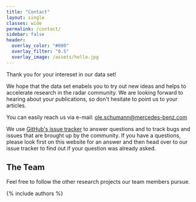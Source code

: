 ```yaml
---
title: "Contact"
layout: single
classes: wide
permalink: /contact/
sidebar: false
header:
  overlay_color: "#000"
  overlay_filter: "0.5"
  overlay_image: /assets/hello.jpg
---
```

Thank you for your intereset in our data set!

We hope that the data set enabels you to try out new ideas and helps to accelerate research in the radar community.
We are looking forward to hearing about your publications, so don't hesitate to point us to your articles.

You can easily reach us via e-mail: [ole.schumann@mercedes-benz.com](mailto:ole.schumann@mercedes-benz.com)

We use [GitHub's issue tracker](https://github.com/radar-scenes/dataset/issues) to answer questions and to track bugs and issues that are brought up by the community.
If you have a questions, please look first on this website for an answer and then head over to our issue tracker to find out if your question was already asked.

## The Team
Feel free to follow the other research projects our team members pursue. 

{% include authors %}
